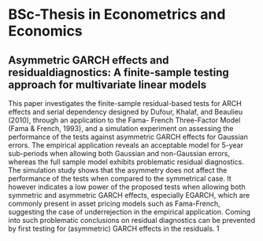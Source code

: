 # BSc-Thesis in Econometrics and Economics

## Asymmetric GARCH effects and residualdiagnostics: A finite-sample testing approach for multivariate linear models

This paper investigates the finite-sample residual-based tests for ARCH effects and serial dependency
designed by Dufour, Khalaf, and Beaulieu (2010), through an application to the Fama-
French Three-Factor Model (Fama & French, 1993), and a simulation experiment on assessing the
performance of the tests against asymmetric GARCH effects for Gaussian errors. The empirical
application reveals an acceptable model for 5-year sub-periods when allowing both Gaussian and
non-Gaussian errors, whereas the full sample model exhibits problematic residual diagnostics.
The simulation study shows that the asymmetry does not affect the performance of the tests
when compared to the symmetrical case. It however indicates a low power of the proposed tests
when allowing both symmetric and asymmetric GARCH effects, especially EGARCH, which are
commonly present in asset pricing models such as Fama-French, suggesting the case of underrejection
in the empirical application. Coming into such problematic conclusions on residual
diagnostics can be prevented by first testing for (asymmetric) GARCH effects in the residuals.
1

